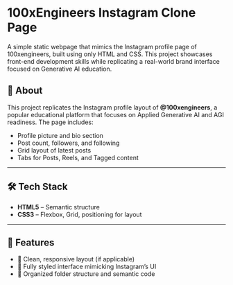 # 100xEngineers Instagram Clone Page

A simple static webpage that mimics the Instagram profile page of 100xengineers, built using only HTML and CSS. This project showcases front-end development skills while replicating a real-world brand interface focused on Generative AI education.

## 📌 About

This project replicates the Instagram profile layout of **@100xengineers**, a popular educational platform that focuses on Applied Generative AI and AGI readiness. The page includes:

- Profile picture and bio section  
- Post count, followers, and following
- Grid layout of latest posts
- Tabs for Posts, Reels, and Tagged content

---

## 🛠️ Tech Stack

- **HTML5** – Semantic structure
- **CSS3** – Flexbox, Grid, positioning for layout

---

## 🎯 Features

- 📱 Clean, responsive layout (if applicable)
- 🎨 Fully styled interface mimicking Instagram’s UI
- 🧩 Organized folder structure and semantic code
